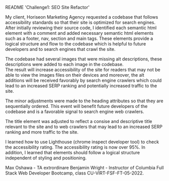 README
<Project> 'Challenge1: SEO Site Refactor'

<Description> 
My client, Horiseon Marketing Agency requested a codebase that follows 
accessibility standards so that their site is optimized for search engines. 

<Methodology and Impact> 
After initially reviewing their source code, I identified 
each semantic html element with a comment and added necessary semantic html elements 
such as a footer, nav, section and main tags.  These elements provide a logical 
structure and flow to the codebase which is helpful to future developers and to search
engines that crawl the site.  

The codebase had several images that were missing alt descriptions, these descriptions were added to each image in the codebase.  
The result will increase accessibility of the site for readers that may not be 
able to view the images files on their devices and moreover, the alt 
additions will be received favorably by search engine crawlers which 
could lead to an increased SERP ranking and potentially increased traffic to the site.

The minor adjustments were made to the heading attributes so that they are sequentially 
ordered.  This event will benefit future developers of the codebase and is a favorable
signal to search engine web crawlers.

The title element was adjusted to reflect a consise and descriptive title 
relevant to the site and to web crawlers that may lead to an increased SERP ranking and 
more traffic to the site.

<Learning> I learned how to use Lighthouse (chrome inspect developer tool) to check the accessibility rating.  The accessibility rating is now over 95%. 
In addition, I learned that elements should follow a logical structure independent of styling and positioning.

<Credits> Max Oshawa - TA extrordinare
Benjamin Wright - Instructor of Columbia Full Stack Web Developer Bootcamp, class CU-VIRT-FSF-FT-05-2022. 

